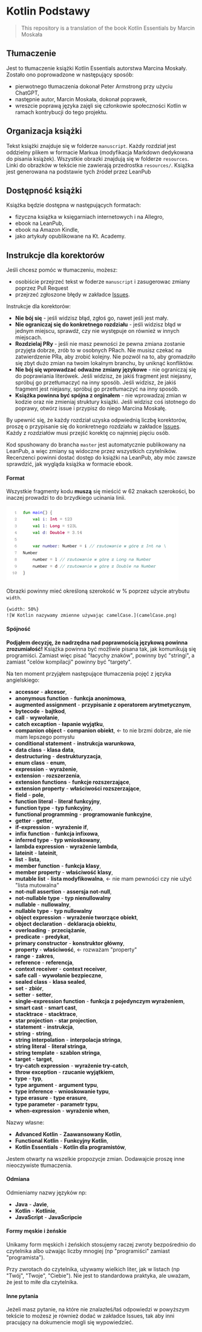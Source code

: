 # Kotlin Podstawy

> This repository is a translation of the book Kotlin Essentials by Marcin Moskała

## Tłumaczenie

Jest to tłumaczenie książki Kotlin Essentials autorstwa Marcina Moskały. Zostało ono poprowadzone w następujący sposób:
* pierwotnego tłumaczenia dokonał Peter Armstrong przy użyciu ChatGPT,
* następnie autor, Marcin Moskała, dokonał poprawek,
* wreszcie poprawą języka zajęli się członkowie społeczności Kotlin w ramach kontrybucji do tego projektu.

## Organizacja książki

Tekst książki znajduje się w folderze `manuscript`. Każdy rozdział jest oddzielny plikem w formacie Markua (modyfikacja Markdown dedykowana do pisania książek). Wszystkie obrazki znajdują się w folderze `resources`. Linki do obrazków w tekście nie zawierają przedrostka `resources/`. Książka jest generowana na podstawie tych źródeł przez LeanPub

## Dostępność książki

Książka będzie dostępna w następujących formatach:
* fizyczna książka w księgarniach internetowych i na Allegro,
* ebook na LeanPub,
* ebook na Amazon Kindle,
* jako artykuły opublikowane na Kt. Academy. 

## Instrukcje dla korektorów

Jeśli chcesz pomóc w tłumaczeniu, możesz:
* osobiście przejrzeć tekst w foderze `manuscript` i zasugerowac zmiany poprzez Pull Request
* przejrzeć zgłoszone błędy w zakładce [Issues]().

Instrukcje dla korektorów:
* **Nie bój się** - jeśli widzisz błąd, zgłoś go, nawet jeśli jest mały.
* **Nie ograniczaj się do konkretnego rozdziału** - jeśli widzisz błąd w jednym miejscu, sprawdź, czy nie występuje on również w innych miejscach.
* **Rozdzielaj PRy** - jeśli nie masz pewności że pewna zmiana zostanie przyjęta dobrze, zrób to w osobnych PRach. Nie musisz czekać na zatwierdzenie PRa, aby zrobić kolejny. Nie pozwól na to, aby gromadziło się zbyt dużo zmian na twoim lokalnym branchu, by uniknąć konfliktów.
* **Nie bój się wprowadzać odważne zmiany językowe** - nie ograniczaj się do poprawiania literówek. Jeśli widzisz, że jakiś fragment jest niejasny, spróbuj go przetłumaczyć na inny sposób. Jeśli widzisz, że jakiś fragment jest niejasny, spróbuj go przetłumaczyć na inny sposób. 
* **Książka powinna być spójna z orginałem** - nie wprowadzaj zmian w kodzie oraz nie zmieniaj struktury książki. Jeśli widzisz coś istotnego do poprawy, otwórz issue i przypisz do niego Marcina Moskałę. 

By upewnić się, że każdy rozdział uzyska odpwiednią liczbę korektorów, proszę o przypisanie się do konkretnego rozdziału w zakładce [Issues](). Każdy z rozdziałów musi przejść korektę co najmniej pięciu osób.

Kod spushowany do brancha `master` jest automatycznie publikowany na LeanPub, a więc zmiany są widoczne przez wszystkich czytelników. Recenzenci powinni dostać dostęp do książki na LeanPub, aby móc zawsze sprawdzić, jak wygląda książka w formacie ebook.

#### Format

Wszystkie fragmenty kodu **muszą** się mieścić w 62 znakach szerokości, bo inaczej prowadzi to do brzydkiego ucinania linii. 

![](img_cut.png)

Obrazki powinny mieć określoną szerokość w % poprzez użycie atrybutu `width`.

```
{width: 50%}
![W Kotlin nazywamy zmienne używając camelCase.](camelCase.png)
```

#### Spójność

**Podjąłem decyzję, że nadrzędna nad poprawnością językową powinna zrozumiałość!** Książka powinna być możliwie pisana tak, jak komunikują się programiści. Zamiast więc pisać "łacychy znaków", powinny być "stringi", a zamiast "celów kompilacji" powinny być "targety". 

Na ten moment przyjąłem następujące tłumaczenia pojęć z języka angielskiego:
* **accessor** - **akcesor**,
* **anonymous function** - **funkcja anonimowa**,
* **augmented assignment** - **przypisanie z operatorem arytmetycznym**,
* **bytecode** - **bajtkod**,
* **call** - **wywołanie**,
* **catch excaption** - **łapanie wyjątku**,
* **companion object** - **companion obiekt**, <- to nie brzmi dobrze, ale nie mam lepszego pomysłu
* **conditional statement** - **instrukcja warunkowa**,
* **data class** - **klasa data**,
* **destructuring** - **destrukturyzacja**,
* **enum class** - **enum**,
* **expression** - **wyrażenie**,
* **extension** - **rozszerzenia**,
* **extension functions** - **funkcje rozszerzające**,
* **extension property** - **właściwości rozszerzające**,
* **field** - **pole**,
* **function literal** - **literał funkcyjny**,
* **function type** - **typ funkcyjny**,
* **functional programming** - **programowanie funkcyjne**,
* **getter** - **getter**,
* **if-expression** - **wyrażenie if**,
* **infix function** - **funkcja infixowa**,
* **inferred type** - **typ wnioskowany**,
* **lambda expression** - **wyrażenie lambda**,
* **lateinit** - **lateinit**,
* **list** - **lista**,
* **member function** - **funkcja klasy**,
* **member property** - **właściwość klasy**,
* **mutable list** - **lista modyfikowalna**, <- nie mam pewności czy nie użyć "lista mutowalna"
* **not-null assertion** - **assersja not-null**,
* **not-nullable type** - **typ nienullowalny**
* **nullable** - **nullowalny**,
* **nullable type** - **typ nullowalny**
* **object expression** - **wyrażenie tworzące obiekt**,
* **object declaration** - **deklaracja obiektu**,
* **overloading** - **przeciążanie**,
* **predicate** - **predykat**,
* **primary constructor** - **konstruktor główny**,
* **property** - **właściwość**, <- rozważam "property"
* **range** - **zakres**,
* **reference** - **referencja**,
* **context receiver** - **context receiver**,
* **safe call** - **wywołanie bezpieczne**,
* **sealed class** - **klasa sealed**,
* **set** - **zbiór**,
* **setter** - **setter**,
* **single-expression function** - **funkcja z pojedynczym wyrażeniem**,
* **smart cast** - **smart cast**,
* **stacktrace** - **stacktrace**,
* **star projection** - **star projection**,
* **statement** - **instrukcja**,
* **string** - **string**,
* **string interpolation** - **interpolacja stringa**,
* **string literal** - **literał stringa**,
* **string template** - **szablon stringa**,
* **target** - **target**,
* **try-catch expression** - **wyrażenie try-catch**,
* **throw exception** - **rzucanie wyjątkiem**,
* **type** - **typ**,
* **type argument** - **argument typu**,
* **type inference** - **wnioskowanie typu**,
* **type erasure** - **type erasure**,
* **type parameter** - **parametr typu**,
* **when-expression** - **wyrażenie when**,

Nazwy własne:
* **Advanced Kotlin** - **Zaawansowany Kotlin**,
* **Functional Kotlin** - **Funkcyjny Kotlin**,
* **Kotlin Essentials** - **Kotlin dla programistów**,

Jestem otwarty na wszelkie propozycje zmian. 
Dodawajcie proszę inne nieoczywiste tłumaczenia. 

#### Odmiana

Odmieniamy nazwy języków np:
* **Java** - **Javie**,
* **Kotlin** - **Kotlinie**,
* **JavaScript** - **JavaScripcie**

#### Formy męskie i żeńskie

Unikamy form męskich i żeńskich stosujemy raczej zwroty bezpośrednio do czytelnika albo użwając liczby mnogiej (np "programiści" zamiast "programista").

Przy zwrotach do czytelnika, używamy wielkich liter, jak w listach (np "Twój", "Twoje", "Ciebie"). Nie jest to standardowa praktyka, ale uważam, że jest to miłe dla czytelnika. 

#### Inne pytania

Jeżeli masz pytanie, na które nie znalazłeś/łaś odpowiedzi w powyższym tekście to możesz je również dodać w zakładce Issues, tak aby inni pracujący na dokumencie mogli się wypowiedzieć.
